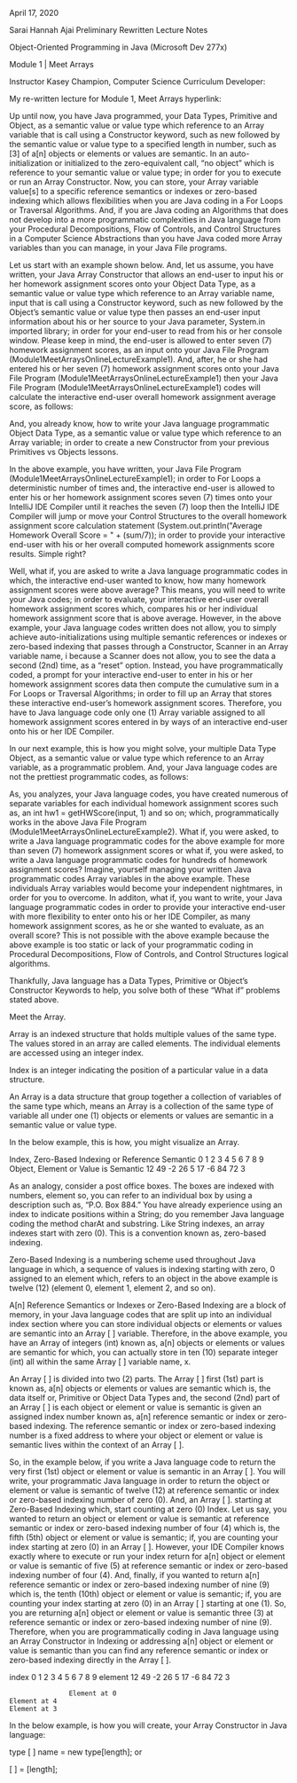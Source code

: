 April 17, 2020

Sarai Hannah Ajai Preliminary Rewritten Lecture Notes

Object-Oriented Programming in Java (Microsoft Dev 277x)

Module 1 | Meet Arrays

Instructor Kasey Champion, Computer Science Curriculum Developer: 

My re-written lecture for Module 1, Meet Arrays hyperlink:  

Up until now, you have Java programmed, your Data Types, Primitive and Object, as a semantic value or value type which reference to an Array variable that is call using a Constructor keyword, such as new followed by the semantic value or value type to a specified length in number, such as [3] of a[n] objects or elements or values are semantic. In an auto-initialization or initialized to the zero-equivalent call, “no object” which is  reference to your semantic value or value type; in order for you to execute or run an Array Constructor. Now, you can store, your Array variable value[s] to a specific reference  semantics or indexes or zero-based indexing which allows flexibilities when you are Java coding in a For Loops or Traversal Algorithms. And, if you are Java coding an Algorithms that does not develop into a more programmatic complexities in Java language from your Procedural Decompositions, Flow of Controls, and Control Structures in a Computer Science Abstractions than you have Java coded more Array variables than you can manage, in your Java File programs.

Let us start with an example shown below.  And, let us assume, you have written, your Java Array Constructor that allows an end-user to input his or her homework assignment scores onto your Object Data Type, as a semantic value or value type which reference to an Array variable name, input that is call using a Constructor keyword, such as new followed by the Object’s semantic value or value type then passes an end-user input information about his or her source to your Java parameter, System.in imported library; in order for your end-user to read from his or her console window.
Please keep in mind, the end-user is allowed to enter seven (7) homework assignment scores, as an input onto your Java File Program (Module1MeetArraysOnlineLectureExample1). And, after, he or she had entered his or her seven (7) homework assignment scores onto your Java File Program (Module1MeetArraysOnlineLectureExample1) then your Java File Program (Module1MeetArraysOnlineLectureExample1) codes will calculate the interactive end-user overall homework assignment average score, as follows:


























And, you already know, how to write your Java language programmatic Object Data Type, as a semantic value or value type which reference to an Array variable; in order to create a new Constructor from your previous Primitives vs Objects lessons.

In the above example, you have written, your Java File Program (Module1MeetArraysOnlineLectureExample1); in order to For Loops a deterministic number of times and, the interactive end-user is allowed to enter his or her homework assignment scores seven (7) times onto your IntelliJ IDE Compiler until it reaches the seven (7) loop then the IntelliJ IDE Compiler will jump or move your Control Structures to the overall homework assignment score calculation statement (System.out.println("Average Homework Overall Score = " + (sum/7)); in order to provide your interactive end-user with his or her overall computed homework assignments score results. Simple right?

Well, what if, you are asked to write a Java language programmatic codes in which, the interactive end-user wanted to know, how many homework assignment scores were above average? This means, you will need to write your Java codes; in order to evaluate, your interactive end-user overall homework assignment scores which, compares his or her individual homework assignment score that is above average. However, in the above example, your Java language codes written does not allow, you to simply achieve auto-initializations using multiple semantic references or indexes or zero-based indexing that passes through a Constructor, Scanner in an Array variable name, i because a Scanner does not allow, you to see the data a second (2nd) time, as a “reset” option. Instead, you have programmatically coded, a prompt for your interactive end-user to enter in his or her homework assignment scores data then compute the cumulative sum in a For Loops or Traversal Algorithms; in order to fill up an Array that stores these interactive end-user’s homework assignment scores. Therefore, you have to Java language code only one (1) Array variable assigned to all homework assignment scores entered in by ways of an interactive end-user onto his or her IDE Compiler.  

In our next example, this is how you might solve, your multiple Data Type Object, as a semantic value or value type which reference to an Array variable, as a programmatic problem. And, your Java language codes are not the prettiest programmatic codes, as follows:













































As, you analyzes, your Java language codes, you have created numerous of separate variables for each individual homework assignment scores such as, an int hw1 = getHWScore(input, 1)  and so on; which, programmatically works in the above Java File Program (Module1MeetArraysOnlineLectureExample2). What if, you were asked, to write a Java language programmatic codes for the above example for more than seven (7) homework assignment scores or what if, you were asked, to write a Java language programmatic codes for hundreds of homework assignment scores? Imagine,  yourself managing your written Java programmatic codes Array variables in the above example. These individuals Array variables would become your independent nightmares, in order for you to overcome. In additon, what if, you want to write, your Java language programmatic codes in order to provide your interactive end-user with more flexibility to enter onto his or her IDE Compiler, as many homework assignment scores, as he or she wanted to evaluate, as an overall score? This is not possible with the above example because the above example is too static or lack of your programmatic coding in Procedural Decompositions, Flow of Controls, and Control Structures logical algorithms. 

Thankfully, Java language has a Data Types, Primitive or Object’s Constructor Keywords to help, you solve both of these “What if” problems stated above.

Meet the Array.

Array is an indexed structure that holds multiple values of the same type. The values stored in an array are called elements. The individual elements are accessed using an integer index. 

Index is an integer indicating the position of a particular value in a data structure. 

An Array is a data structure that group together a collection of variables of the same type which, means an Array is a collection of the same type of variable all under one (1) objects or elements or values are semantic in a semantic value or value type.

In the below example, this is how, you might visualize an Array.

Index,
Zero-Based Indexing or
Reference Semantic	0	1	2	3	4	5	6	7	8	9
Object,
Element or
Value is Semantic
	12	49	-2	26	5	17	-6	84	72	3



As an analogy, consider a post office boxes. The boxes are indexed with numbers, element so, you can refer to an individual box by using a description such as, “P.O. Box 884.” You have already experience using an index to indicate positions within a String; do you remember Java language coding the method charAt and substring. Like String indexes, an array indexes start with zero (0). This is a convention known as, zero-based indexing.

Zero-Based Indexing is a numbering scheme used throughout Java language in which, a sequence of values is indexing starting with zero, 0 assigned to an element which, refers to an object in the above example is twelve (12) (element 0, element 1, element 2, and so on). 

A[n] Reference Semantics or Indexes or Zero-Based Indexing are a block of memory, in your Java language codes that are split up into an individual index section where you can store individual objects or elements or values are semantic into an Array [ ] variable. Therefore, in the above example, you have an Array of integers (int) known as, a[n] objects or elements or values are semantic for which, you can actually store in ten (10) separate integer (int)  all within the same Array [ ] variable name, x.

An Array [ ] is divided into two (2) parts. The Array [ ] first (1st) part is known as, a[n] objects or elements or values are semantic which is, the data itself or, Primitive or Object Data Types and, the second (2nd) part of an Array [ ]  is each object or element or value is semantic is given an assigned index number known as, a[n] reference semantic or index or zero-based indexing.  The reference semantic or index or zero-based indexing number is a fixed address to where your object or element or value is semantic lives within the context of an Array [ ]. 

So, in the example below, if you write a Java language code to return the very first (1st) object or element or value is semantic in an Array [ ]. You will write, your programmatic Java language in order to return the object or element or value is semantic of twelve (12) at reference semantic or index or zero-based indexing number of zero (0). And, an Array [ ].  starting at Zero-Based Indexing which, start counting at zero (0) Index.  Let us say, you wanted to return an object or element or value is semantic at reference semantic or index or zero-based indexing number of four (4) which is, the fifth (5th) object or element or value is semantic; if, you are counting your index starting at zero (0) in an Array [ ]. However, your IDE Compiler knows exactly where to execute or run your index return for a[n] object or element or value is semantic of five (5) at reference semantic or index or zero-based indexing number of four (4).  And, finally, if you wanted to return a[n] reference semantic or index or zero-based indexing number of nine (9) which is, the tenth (10th) object or element or value is semantic; if, you are counting your index starting at zero (0) in an Array [ ] starting at one (1). So, you are returning a[n] object or element or value is semantic three (3) at reference semantic or index or zero-based indexing number of nine (9).  Therefore, when you are programmatically coding in Java language using an Array Constructor in Indexing or addressing a[n] object or element or value is semantic than you can find any reference semantic or index or zero-based indexing directly in the Array [ ]. 

index	0	1	2	3	4	5	6	7	8	9
element	12	49	-2	26	5	17	-6	84	72	3



                   Element at 0                                                          Element at 4                                                                         Element at 3

In the below example, is how you will create, your Array Constructor in Java language:

type [ ] name = new type[length]; or

<element type> [ ] <variable name> = <element type> [length];


























